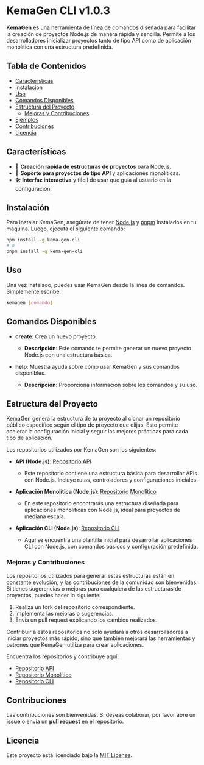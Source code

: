 # KemaGen CLI v1.0.3

**KemaGen** es una herramienta de línea de comandos diseñada para facilitar la creación de proyectos Node.js de manera rápida y sencilla. Permite a los desarrolladores inicializar proyectos tanto de tipo API como de aplicación monolítica con una estructura predefinida.

## Tabla de Contenidos
- [Características](#características)
- [Instalación](#instalación)
- [Uso](#uso)
- [Comandos Disponibles](#comandos-disponibles)
- [Estructura del Proyecto](#estructura-del-proyecto)
  - [Mejoras y Contribuciones](#Mejoras-yContribuciones)
- [Ejemplos](#ejemplos)
- [Contribuciones](#contribuciones)
- [Licencia](#licencia)

## Características
- 🚀 **Creación rápida de estructuras de proyectos** para Node.js.
- 🔌 **Soporte para proyectos de tipo API** y aplicaciones monolíticas.
- 🛠️ **Interfaz interactiva** y fácil de usar que guía al usuario en la configuración.

## Instalación
Para instalar KemaGen, asegúrate de tener [Node.js](https://nodejs.org/) y [pnpm](https://pnpm.js.org/) instalados en tu máquina. Luego, ejecuta el siguiente comando:

```bash
npm install -g kema-gen-cli
# o
pnpm install -g kema-gen-cli
```

## Uso
Una vez instalado, puedes usar KemaGen desde la línea de comandos. Simplemente escribe:

```bash
kemagen [comando]
```

## Comandos Disponibles
- **create**: Crea un nuevo proyecto.
  - **Descripción**: Este comando te permite generar un nuevo proyecto Node.js con una estructura básica.
  
- **help**: Muestra ayuda sobre cómo usar KemaGen y sus comandos disponibles.
  - **Descripción**: Proporciona información sobre los comandos y su uso.

## Estructura del Proyecto

KemaGen genera la estructura de tu proyecto al clonar un repositorio público específico según el tipo de proyecto que elijas. Esto permite acelerar la configuración inicial y seguir las mejores prácticas para cada tipo de aplicación.

Los repositorios utilizados por KemaGen son los siguientes:

- **API (Node.js)**: [Repositorio API](https://github.com/martinezpke/API-FILE-STRUCTURE)
    - Este repositorio contiene una estructura básica para desarrollar APIs con Node.js. Incluye rutas, controladores y configuraciones iniciales.
  
- **Aplicación Monolítica (Node.js)**: [Repositorio Monolítico](https://github.com/martinezpke/APP-MONOLITICA-FILE-STRUCTURE)
    - En este repositorio encontrarás una estructura diseñada para aplicaciones monolíticas con Node.js, ideal para proyectos de mediana escala.

- **Aplicación CLI (Node.js)**: [Repositorio CLI](https://github.com/martinezpke/CLI-APP-FILE-STRUCTURE)
    - Aquí se encuentra una plantilla inicial para desarrollar aplicaciones CLI con Node.js, con comandos básicos y configuración predefinida.

### Mejoras y Contribuciones

Los repositorios utilizados para generar estas estructuras están en constante evolución, y las contribuciones de la comunidad son bienvenidas. Si tienes sugerencias o mejoras para cualquiera de las estructuras de proyectos, puedes hacer lo siguiente:

1. Realiza un fork del repositorio correspondiente.
2. Implementa las mejoras o sugerencias.
3. Envía un pull request explicando los cambios realizados.

Contribuir a estos repositorios no solo ayudará a otros desarrolladores a iniciar proyectos más rápido, sino que también mejorará las herramientas y patrones que KemaGen utiliza para crear aplicaciones.

Encuentra los repositorios y contribuye aquí:
- [Repositorio API](https://github.com/martinezpke/API-FILE-STRUCTURE)
- [Repositorio Monolítico](https://github.com/martinezpke/APP-MONOLITICA-FILE-STRUCTURE)
- [Repositorio CLI](https://github.com/martinezpke/CLI-APP-FILE-STRUCTURE)

## Contribuciones
Las contribuciones son bienvenidas. Si deseas colaborar, por favor abre un **issue** o envía un **pull request** en el repositorio.

## Licencia
Este proyecto está licenciado bajo la [MIT License](LICENSE).
